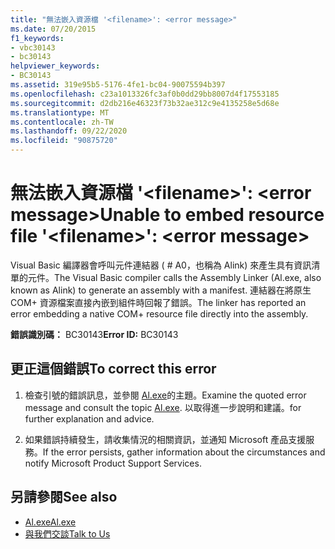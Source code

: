 ```yaml
---
title: "無法嵌入資源檔 '<filename>': <error message>"
ms.date: 07/20/2015
f1_keywords:
- vbc30143
- bc30143
helpviewer_keywords:
- BC30143
ms.assetid: 319e95b5-5176-4fe1-bc04-90075594b397
ms.openlocfilehash: c23a1013326fc3af0b0dd29bb8007d4f17553185
ms.sourcegitcommit: d2db216e46323f73b32ae312c9e4135258e5d68e
ms.translationtype: MT
ms.contentlocale: zh-TW
ms.lasthandoff: 09/22/2020
ms.locfileid: "90875720"
---
```

# <a name="unable-to-embed-resource-file-filename-error-message"></a><span data-ttu-id="f5ab0-102">無法嵌入資源檔 '\<filename>': \<error message></span><span class="sxs-lookup"><span data-stu-id="f5ab0-102">Unable to embed resource file '\<filename>': \<error message></span></span>

<span data-ttu-id="f5ab0-103">Visual Basic 編譯器會呼叫元件連結器 ( # A0，也稱為 Alink) 來產生具有資訊清單的元件。</span><span class="sxs-lookup"><span data-stu-id="f5ab0-103">The Visual Basic compiler calls the Assembly Linker (Al.exe, also known as Alink) to generate an assembly with a manifest.</span></span> <span data-ttu-id="f5ab0-104">連結器在將原生 COM+ 資源檔案直接內嵌到組件時回報了錯誤。</span><span class="sxs-lookup"><span data-stu-id="f5ab0-104">The linker has reported an error embedding a native COM+ resource file directly into the assembly.</span></span>  
  
 <span data-ttu-id="f5ab0-105">**錯誤識別碼：** BC30143</span><span class="sxs-lookup"><span data-stu-id="f5ab0-105">**Error ID:** BC30143</span></span>  
  
## <a name="to-correct-this-error"></a><span data-ttu-id="f5ab0-106">更正這個錯誤</span><span class="sxs-lookup"><span data-stu-id="f5ab0-106">To correct this error</span></span>  
  
1. <span data-ttu-id="f5ab0-107">檢查引號的錯誤訊息，並參閱 [Al.exe](../../../framework/tools/al-exe-assembly-linker.md)的主題。</span><span class="sxs-lookup"><span data-stu-id="f5ab0-107">Examine the quoted error message and consult the topic [Al.exe](../../../framework/tools/al-exe-assembly-linker.md).</span></span> <span data-ttu-id="f5ab0-108">以取得進一步說明和建議。</span><span class="sxs-lookup"><span data-stu-id="f5ab0-108">for further explanation and advice.</span></span>  
  
2. <span data-ttu-id="f5ab0-109">如果錯誤持續發生，請收集情況的相關資訊，並通知 Microsoft 產品支援服務。</span><span class="sxs-lookup"><span data-stu-id="f5ab0-109">If the error persists, gather information about the circumstances and notify Microsoft Product Support Services.</span></span>  
  
## <a name="see-also"></a><span data-ttu-id="f5ab0-110">另請參閱</span><span class="sxs-lookup"><span data-stu-id="f5ab0-110">See also</span></span>

- [<span data-ttu-id="f5ab0-111">Al.exe</span><span class="sxs-lookup"><span data-stu-id="f5ab0-111">Al.exe</span></span>](../../../framework/tools/al-exe-assembly-linker.md)
- [<span data-ttu-id="f5ab0-112">與我們交談</span><span class="sxs-lookup"><span data-stu-id="f5ab0-112">Talk to Us</span></span>](/visualstudio/ide/feedback-options)
